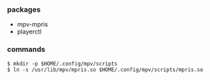 ### packages

  - mpv-mpris
  - playerctl

### commands

    $ mkdir -p $HOME/.config/mpv/scripts
    $ ln -s /usr/lib/mpv/mpris.so $HOME/.config/mpv/scripts/mpris.so
